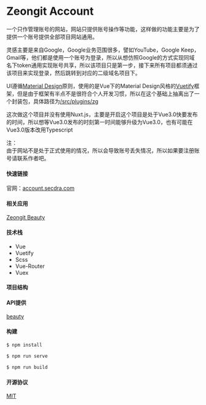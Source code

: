 
# Zeongit Account
  一个只作管理账号的网站，网站只提供账号操作等功能，这样做的功能主要是为了提供一个账号提供全部项目网站通用。
  
  灵感主要是来自Google，Google业务范围很多，譬如YouTube，Google Keep，Gmail等，他们都是使用一个账号为登录，所以从想仿照Google的方式实现同域名下token通用实现账号共享，所以该项目只是第一步，接下来所有项目都须通过该项目来实现登录，然后跳转到对应的二级域名项目下。
  
  UI遵循[Material Design](https://www.material.io/)原则，使用的是Vue下的Material Design风格的[Vuetify](https://vuetifyjs.com/)框架，但是由于框架有半点不是很符合个人开发习惯，所以在这个基础上抽离出了一个封装包，具体路径为[/src/plugins/zg](https://github.com/JunJieFu/zeongit-account-web/tree/master/src/plugins/zg)
  
  这次做这个项目并没有使用Nuxt.js，主要是开启这个项目是处于Vue3.0快要发布的时间，所以想等Vue3.0发布的时刻第一时间能够升级为Vue3.0，也有可能在Vue3.0版本改用Typescript
  
  注：   
  由于网站不是处于正式使用的情况，所以会导致账号丢失情况，所以如果要注册账号请联系作者吧。
  
#### 快速链接  
官网：[account.secdra.com](http://account.secdra.com)  

#### 相关应用
[Zeongit Beauty](http://beauty.secdra.com/)
  
#### 技术栈  
 - Vue  
 - Vuetify 
 - Scss  
 - Vue-Router  
 - Vuex  
  
#### 项目结构  
  
#### API提供
[beauty](https://github.com/JunJieFu/beauty)
  
#### 构建  
``` bash  
$ npm install  
  
$ npm run serve  

$ npm run build  
```  

#### 开源协议  
[MIT](https://opensource.org/licenses/MIT)
